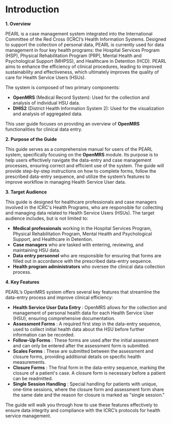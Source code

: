 # Introduction

**1. Overview**

PEARL is a case management system integrated into the International Committee of the Red Cross (ICRC)’s Health Information Systems. Designed to support the collection of personal data, PEARL is currently used for data management in four key health programs: the Hospital Services Program (HSP), Physical Rehabilitation Program (PRP), Mental Health and Psychological Support (MHPSS), and Healthcare in Detention (HCD). PEARL aims to enhance the efficiency of clinical procedures, leading to improved sustainability and effectiveness, which ultimately improves the quality of care for Health Service Users (HSUs).

The system is composed of two primary components:

* **OpenMRS** (Medical Record System): Used for the collection and analysis of individual HSU data.
* **DHIS2** (District Health Information System 2): Used for the visualization and analysis of aggregated data.

This user guide focuses on providing an overview of **OpenMRS** functionalities for clinical data entry.

**2. Purpose of the Guide**

This guide serves as a comprehensive manual for users of the PEARL system, specifically focusing on the **OpenMRS** module. Its purpose is to help users effectively navigate the data-entry and case management processes, ensuring correct and efficient use of the system. The guide will provide step-by-step instructions on how to complete forms, follow the prescribed data-entry sequence, and utilize the system’s features to improve workflow in managing Health Service User data.

**3. Target Audience**

This guide is designed for healthcare professionals and case managers involved in the ICRC's Health Programs, who are responsible for collecting and managing data related to Health Service Users (HSUs). The target audience includes, but is not limited to:

* **Medical professionals** working in the Hospital Services Program, Physical Rehabilitation Program, Mental Health and Psychological Support, and Healthcare in Detention.
* **Case managers** who are tasked with entering, reviewing, and maintaining HSU data.
* **Data entry personnel** who are responsible for ensuring that forms are filled out in accordance with the prescribed data-entry sequence.
* **Health program administrators** who oversee the clinical data collection process.&#x20;



**4. Key Features**

PEARL’s OpenMRS system offers several key features that streamline the data-entry process and improve clinical efficiency:

* **Health Service User Data Entry** : OpenMRS allows for the collection and management of personal health data for each Health Service User (HSU), ensuring comprehensive documentation.
* **Assessment Forms** : A required first step in the data-entry sequence, used to collect initial health data about the HSU before further information can be recorded.
* **Follow-Up Forms** : These forms are used after the initial assessment and can only be entered after the assessment form is submitted.
* **Scales Forms** : These are submitted between the assessment and closure forms, providing additional details on specific health measurements.
* **Closure Forms** : The final form in the data-entry sequence, marking the closure of a patient's case. A closure form is necessary before a patient can be readmitted.
* **Single Session Handling** : Special handling for patients with unique, one-time sessions, where the closure form and assessment form share the same date and the reason for closure is marked as "single session."

The guide will walk you through how to use these features effectively to ensure data integrity and compliance with the ICRC’s protocols for health service management.
